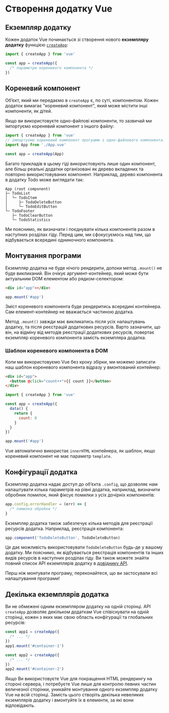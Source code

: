 # Створення додатку Vue

## Екземпляр додатку

Кожен додаток Vue починається зі створення нового **екземпляру додатку** функцією [`createApp`](/api/application#createapp):

```js
import { createApp } from 'vue'

const app = createApp({
  /* параметри кореневого компонента */
})
```

## Кореневий компонент

Обʼєкт, який ми передаємо в `createApp` є, по суті, компонентом. Кожен додаток вимагає "кореневий компонент", який може містити інші компоненти, як дітей.

Якщо ви використовуєте одно-файлові компоненти, то зазвичай ми імпортуємо кореневий компонент з іншого файлу:

```js
import { createApp } from 'vue'
// імпортуємо кореневий компонент програми з одно-файлового компонента.
import App from './App.vue'

const app = createApp(App)
```

Багато прикладів в цьому гіді використовують лише один компонент, але більш реальні додатки організовані як дерево вкладених та повторно використовуваних компонент. Наприклад, дерево компонента в додатку Todo може виглядати так:

```
App (root component)
├─ TodoList
│  └─ TodoItem
│     ├─ TodoDeleteButton
│     └─ TodoEditButton
└─ TodoFooter
   ├─ TodoClearButton
   └─ TodoStatistics
```

Ми пояснимо, як визначати і поєднувати  кілька компонентів разом в наступних розділах гіду. Перед цим, ми сфокусуємось над тим, що відбувається всередині одниночного компонента.

## Монтування програми

Екземпляр додатка не буде нічого рендерити, допоки метод `.mount()` не буде викликаний. Він очікує аргумент-контейнер, який може бути актуальним DOM елементом або рядком-селектором:

```html
<div id="app"></div>
```

```js
app.mount('#app')
```

Зміст кореневого компонента буде рендеритись всередині контейнера. Сам елемент-контейнер не вважається частиною додатка.

Метод `.mount()` завжди має викликатись після усіх налаштувань додатку, та після реєстрацій додаткових ресурсів. Варто зазначити, що він, на відміну від методів реєстрації додаткових ресурсів, повертає екземпляр кореневого компонента замість екземпляра додатка.

### Шаблон кореневого компонента в DOM

Коли ми використовуємо Vue без кроку збірки, ми можемо записати наш шаблон кореневого компонента відразу у вмонтований контейнер:

```html
<div id="app">
  <button @click="count++">{{ count }}</button>
</div>
```

```js
import { createApp } from 'vue'

const app = createApp({
  data() {
    return {
      count: 0
    }
  }
})

app.mount('#app')
```

Vue автоматично використає `innerHTML` контейнера, як шаблон, якщо кореневий компонент не має параметр `template`.

## Конфігурації додатка

Екземпляр додатка надає доступ до  обʼєкта `.config`, що дозволяє нам налаштувати кілька параметрів на рівні додатка, наприклад, визначити обробник помилок, який фіксує помилки з усіх дочірніх компонентів:

```js
app.config.errorHandler = (err) => {
  /* помилка обробки */
}
```

Екземпляр додатка також забезпечує кілька методів для реєстрації ресурсів додатка. Наприклад, реєстрація компонента:

```js
app.component('TodoDeleteButton', TodoDeleteButton)
```

Це дає можливість використовувати `TodoDeleteButton` будь-де у вашому додатку. Ми пояснимо, як відбувається реєстрація компонентів та інших видів ресурсів в наступних розділах гіду. Ви також можете знайти повний список АРІ екземплярів додатку в [довіднику API](/api/application).

Перш ніж монтувати програму, переконайтеся, що ви застосували всі налаштування програми!

## Декілька екземплярів додатка

Ви не обмежені одним екземпляром додатку на одній сторінці. API `createApp` дозволяє декільком додаткам Vue співіснувати на одній сторінці, кожен з яких має свою область конфігурації та глобальних ресурсів:

```js
const app1 = createApp({
  /* ... */
})
app1.mount('#container-1')

const app2 = createApp({
  /* ... */
})
app2.mount('#container-2')
```

Якщо Ви використовуєте Vue для покращення HTML рендерингу на стороні сервера, і потребуєте Vue лише для контролю певних частин величезної сторінки, уникайте монтування одного екземпляр додатку Vue на всій сторінці. Замість цього створіть декілька невеликих екземплярів додатку і вмонтуйте їх в елементи, за які вони відповідають.
